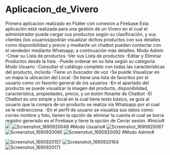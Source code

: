 # Aplicacion_de_Vivero
 Primera aplicacion realizado en Flutter con conexion a Firebase
Esta aplicación está realizada para una gestión de un Vivero en el cual el administrador pueda cargar sus productos según su clasificación, y sus clientes (los usuarios)podrán visualizar dichos productos con sus detalles como disponibilidad y precio y mediante un chatbot puedan contactar con el vendedor mediante Whatsapp; a continuación más detalles:
Modo Admin
-Crear su Lista de productos
-Ver sus Lista de productos
-Editar y Eliminar Productos desde la lista.
-Puede ordenar en su lista según su categoría
Modo Usuario
-Consultar el catálogo completo con todas las características del producto, incluida
-Tiene un buscador de voz
-Se puede Visualizar en un mapa la ubicación del Local
-Se tiene una lista de favoritos por el usuario como un favorito general de los usuarios
-En el apartado del producto se puede visualizar la imagen del producto, disponibilidad, característica, propiedades, precio, y un botón flotante de Chatbot
-El Chatbot es uno simple y local en la cual tiene texto básico, se guía al usuario que la compra de un producto se realiza vía Whatsapp por el cual se le redirecciona.
-En el perfil de usuario se visualiza sus datos como: correo nombre y foto, tienen la opción de eliminar la cuenta el cual se borra registro generado en el Firebase y tiene la opción de Cerrar sesión.
#Inicio#
<img src=“https://github.com/so-cryto/App-Vivero/assets/82790534/4382570e-5009-4bf4-bb8e-cbfe68104d1a” width=“300” />
![Screenshot_1690920048](https://github.com/so-cryto/App-Vivero/assets/82790534/2d4ca9a4-1403-48c3-a928-8b4a34a7e416)
#Modo Usuario#
![Screenshot_1690920067](https://github.com/so-cryto/App-Vivero/assets/82790534/6bb99b3a-3fd1-4408-b6c3-8d1e6bdae19c)
![Screenshot_1690920085](https://github.com/so-cryto/App-Vivero/assets/82790534/3c3e9097-6253-4f4f-b3e7-f19b58630b76)
![Screenshot_1690920092](https://github.com/so-cryto/App-Vivero/assets/82790534/61a11ede-b5b9-45c6-97b6-53ed36b6f76b)
#Modo Admin#

![Screenshot_1690920157](https://github.com/so-cryto/App-Vivero/assets/82790534/93abee9d-f984-4e0e-ad20-03d79b85bf59)
![Screenshot_1690920164](https://github.com/so-cryto/App-Vivero/assets/82790534/1dfd645d-d211-4698-ae5d-82d118983c89)
![Screenshot_1690920171](https://github.com/so-cryto/App-Vivero/assets/82790534/7bfe6553-e210-4ef6-9bdc-76d3a7a44699)
